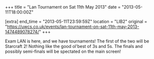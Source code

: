 +++
title = "Lan Tournament on Sat 11th May 2013"
date = "2013-05-11T18:00:00Z"

[extra]
end_time = "2013-05-11T23:59:59Z"
location = "LIB2"
original = "https://uwcs.co.uk/events/lan-tournament-on-sat-11th-may-2013-1474489078274/"
+++

Exam LAN is here, and we have tournaments\! The first of the two will be Starcraft 2\! Nothing like the good ol'best of 3s and 5s. The finals and possibly semi-finals will be spectated on the main screen\!

